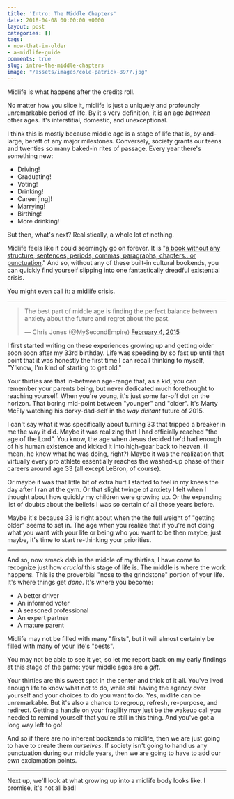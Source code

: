 ```yaml
---
title: 'Intro: The Middle Chapters'
date: 2018-04-08 00:00:00 +0000
layout: post
categories: []
tags:
- now-that-im-older
- a-midlife-guide
comments: true
slug: intro-the-middle-chapters
image: "/assets/images/cole-patrick-8977.jpg"
---
```

Midlife is what happens after the credits roll.

<!-- break -->

No matter how you slice it, midlife is just a uniquely and profoundly unremarkable period of life. By it's very definition, it is an age _between_ other ages. It's interstitial, domestic, and unexceptional.

I think this is mostly because middle age is a stage of life that is, by-and-large, bereft of any major milestones. Conversely, society grants our teens and twenties so many baked-in rites of passage. Every year there's something new:

* Driving!
* Graduating!
* Voting!
* Drinking!
* Career\[ing\]!
* Marrying!
* Birthing!
* More drinking!

But then, what's next? Realistically, a whole lot of nothing.

Midlife feels like it could seemingly go on forever. It is "[a book without any structure, sentences, periods, commas, paragraphs, chapters...or punctuation](http://www.npr.org/2016/03/17/469822644/8-ways-you-can-survive-and-thrive-in-midlife)." And so, without any of these built-in cultural bookends, you can quickly find yourself slipping into one fantastically dreadful existential crisis.

You might even call it: a midlife crisis.

---

<blockquote class="twitter-tweet" data-lang="en"><p lang="en" dir="ltr">The best part of middle age is finding the perfect balance between anxiety about the future and regret about the past.</p>— Chris Jones (@MySecondEmpire) <a href="https://twitter.com/MySecondEmpire/status/563048116417728513">February 4, 2015</a></blockquote>
<script async src="//platform.twitter.com/widgets.js" charset="utf-8"></script>


I first started writing on these experiences growing up and getting older soon soon after my 33rd birthday. Life was speeding by so fast up until that point that it was honestly the first time I can recall thinking to myself, "Y'know, I'm kind of starting to get old."

Your thirties are that in-between age-range that, as a kid, you can remember your parents being, but never dedicated much forethought to reaching yourself. When you're young, it's just some far-off dot on the horizon. That boring mid-point between "younger" and "older". It's Marty McFly watching his dorky-dad-self in the _way distant_ future of 2015.

I can't say what it was specifically about turning 33 that tripped a breaker in me the way it did. Maybe it was realizing that I had officially reached "the age of the Lord". You know, the age when Jesus decided he'd had enough of his human existence and kicked it into high-gear back to heaven. (I mean, he knew what he was doing, right?) Maybe it was the realization that virtually every pro athlete essentially reaches the washed-up phase of their careers around age 33 (all except LeBron, of course).

Or maybe it was that little bit of extra hurt I started to feel in my knees the day after I ran at the gym. Or that slight twinge of anxiety I felt when I thought about how quickly my children were growing up. Or the expanding list of doubts about the beliefs I was so certain of all those years before.

Maybe it's because 33 is right about when the the full weight of "getting older" seems to set in. The age when you realize that if you're not doing what you want with your life or being who you want to be then maybe, just maybe, it's time to start re-thinking your priorities.

---

And so, now smack dab in the middle of my thirties, I have come to recognize just how _crucial_ this stage of life is. The middle is where the work happens. This is the proverbial "nose to the grindstone" portion of your life. It's where things get _done_. It's where you become:

* A better driver
* An informed voter
* A seasoned professional
* An expert partner
* A mature parent

Midlife may not be filled with many "firsts", but it will almost certainly be filled with many of your life's "bests".

You may not be able to see it yet, so let me report back on my early findings at this stage of the game: your middle ages are a _gift_.

Your thirties are this sweet spot in the center and thick of it all. You've lived enough life to know what not to do, while still having the agency over yourself and your choices to do you want to do. Yes, midlife can be unremarkable. But it's also a chance to regroup, refresh, re-purpose, and redirect. Getting a handle on your fragility may just be the wakeup call you needed to remind yourself that you're still in this thing. And you've got a long way left to go!

And so if there are no inherent bookends to midlife, then we are just going to have to create them _ourselves_. If society isn't going to hand us any punctuation during our middle years, then we are going to have to add our _own_ exclamation points.

---

Next up, we'll look at what growing up into a midlife body looks like. I promise, it's not all bad!
